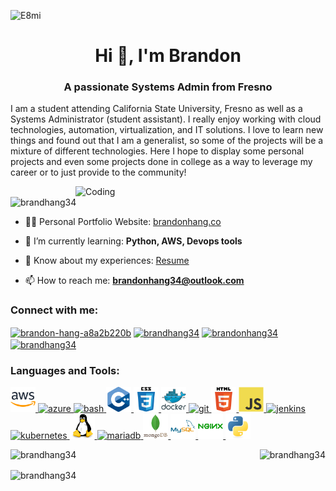 ![E8mi](https://user-images.githubusercontent.com/98430458/209259611-fb2a46e3-5fb8-4b4e-bfe5-1d518f1dfcaa.gif)
<h1 align="center">Hi 👋, I'm Brandon</h1>
<h3 align="center">A passionate Systems Admin from Fresno</h3>

<p>I am a student attending California State University, Fresno as well as a Systems Administrator (student assistant). I really enjoy working with cloud technologies, automation, virtualization, and IT solutions. I love to learn new things and found out that I am a generalist, so some of the projects will be a mixture of different technologies. Here I hope to display some personal projects and even some projects done in college as a way to leverage my career or to just provide to the community!</p>

<img align="right" alt="Coding" width="400" src="https://media.tenor.com/NOYF3f82b_gAAAAC/programmer.gif">


<p align="left"> <img src="https://komarev.com/ghpvc/?username=brandhang34&label=Profile%20views&color=005285&style=flat" alt="brandhang34" /> </p>

- 👨‍💻 Personal Portfolio Website: [brandonhang.co](brandonhang.co)

- 🌱 I’m currently learning: **Python, AWS, Devops tools**

- 📄 Know about my experiences: [Resume](https://docs.google.com/document/d/1iK2ea-Xkj9EIP-BI0IlfTOou9K1rdK93/edit?usp=sharing&ouid=116868952587173731159&rtpof=true&sd=true)

- 📫 How to reach me: **brandonhang34@outlook.com**

<h3 align="left">Connect with me:</h3>
<p align="left">
<a href="https://linkedin.com/in/brandon-hang-a8a2b220b" target="blank"><img align="center" src="https://raw.githubusercontent.com/rahuldkjain/github-profile-readme-generator/master/src/images/icons/Social/linked-in-alt.svg" alt="brandon-hang-a8a2b220b" height="30" width="40" /></a>
<a href="https://twitter.com/brandhang34" target="blank"><img align="center" src="https://raw.githubusercontent.com/rahuldkjain/github-profile-readme-generator/master/src/images/icons/Social/twitter.svg" alt="brandhang34" height="30" width="40" /></a>
<a href="https://fb.com/brandonhang34" target="blank"><img align="center" src="https://raw.githubusercontent.com/rahuldkjain/github-profile-readme-generator/master/src/images/icons/Social/facebook.svg" alt="brandonhang34" height="30" width="40" /></a>
<a href="https://dev.to/brandhang34" target="blank"><img align="center" src="https://raw.githubusercontent.com/rahuldkjain/github-profile-readme-generator/master/src/images/icons/Social/devto.svg" alt="brandhang34" height="30" width="40" /></a>
</p>

<h3 align="left">Languages and Tools:</h3>
<p align="left"> <a href="https://aws.amazon.com" target="_blank" rel="noreferrer"> <img src="https://raw.githubusercontent.com/devicons/devicon/master/icons/amazonwebservices/amazonwebservices-original-wordmark.svg" alt="aws" width="40" height="40"/> </a> <a href="https://azure.microsoft.com/en-in/" target="_blank" rel="noreferrer"> <img src="https://www.vectorlogo.zone/logos/microsoft_azure/microsoft_azure-icon.svg" alt="azure" width="40" height="40"/> </a> <a href="https://www.gnu.org/software/bash/" target="_blank" rel="noreferrer"> <img src="https://www.vectorlogo.zone/logos/gnu_bash/gnu_bash-icon.svg" alt="bash" width="40" height="40"/> </a> <a href="https://www.w3schools.com/cpp/" target="_blank" rel="noreferrer"> <img src="https://raw.githubusercontent.com/devicons/devicon/master/icons/cplusplus/cplusplus-original.svg" alt="cplusplus" width="40" height="40"/> </a> <a href="https://www.w3schools.com/css/" target="_blank" rel="noreferrer"> <img src="https://raw.githubusercontent.com/devicons/devicon/master/icons/css3/css3-original-wordmark.svg" alt="css3" width="40" height="40"/> </a> <a href="https://www.docker.com/" target="_blank" rel="noreferrer"> <img src="https://raw.githubusercontent.com/devicons/devicon/master/icons/docker/docker-original-wordmark.svg" alt="docker" width="40" height="40"/> </a> <a href="https://git-scm.com/" target="_blank" rel="noreferrer"> <img src="https://www.vectorlogo.zone/logos/git-scm/git-scm-icon.svg" alt="git" width="40" height="40"/> </a> <a href="https://www.w3.org/html/" target="_blank" rel="noreferrer"> <img src="https://raw.githubusercontent.com/devicons/devicon/master/icons/html5/html5-original-wordmark.svg" alt="html5" width="40" height="40"/> </a> <a href="https://developer.mozilla.org/en-US/docs/Web/JavaScript" target="_blank" rel="noreferrer"> <img src="https://raw.githubusercontent.com/devicons/devicon/master/icons/javascript/javascript-original.svg" alt="javascript" width="40" height="40"/> </a> <a href="https://www.jenkins.io" target="_blank" rel="noreferrer"> <img src="https://www.vectorlogo.zone/logos/jenkins/jenkins-icon.svg" alt="jenkins" width="40" height="40"/> </a> <a href="https://kubernetes.io" target="_blank" rel="noreferrer"> <img src="https://www.vectorlogo.zone/logos/kubernetes/kubernetes-icon.svg" alt="kubernetes" width="40" height="40"/> </a> <a href="https://www.linux.org/" target="_blank" rel="noreferrer"> <img src="https://raw.githubusercontent.com/devicons/devicon/master/icons/linux/linux-original.svg" alt="linux" width="40" height="40"/> </a> <a href="https://mariadb.org/" target="_blank" rel="noreferrer"> <img src="https://www.vectorlogo.zone/logos/mariadb/mariadb-icon.svg" alt="mariadb" width="40" height="40"/> </a> <a href="https://www.mongodb.com/" target="_blank" rel="noreferrer"> <img src="https://raw.githubusercontent.com/devicons/devicon/master/icons/mongodb/mongodb-original-wordmark.svg" alt="mongodb" width="40" height="40"/> </a> <a href="https://www.mysql.com/" target="_blank" rel="noreferrer"> <img src="https://raw.githubusercontent.com/devicons/devicon/master/icons/mysql/mysql-original-wordmark.svg" alt="mysql" width="40" height="40"/> </a> <a href="https://www.nginx.com" target="_blank" rel="noreferrer"> <img src="https://raw.githubusercontent.com/devicons/devicon/master/icons/nginx/nginx-original.svg" alt="nginx" width="40" height="40"/> </a> <a href="https://www.python.org" target="_blank" rel="noreferrer"> <img src="https://raw.githubusercontent.com/devicons/devicon/master/icons/python/python-original.svg" alt="python" width="40" height="40"/> </a> </p>

<p><img align="left" src="https://github-readme-stats.vercel.app/api/top-langs?username=brandhang34&show_icons=true&locale=en&layout=compact" alt="brandhang34"/></p>

<p>&nbsp;<img align="right" src="https://github-readme-stats.vercel.app/api?username=brandhang34&show_icons=true&locale=en" alt="brandhang34" height="150"/></p>

<p><img align="center" src="https://github-readme-streak-stats.herokuapp.com/?user=brandhang34&" alt="brandhang34" height="138"/></p>
